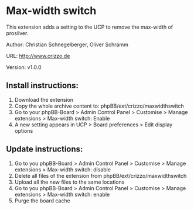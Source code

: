 Max-width switch
=========================

This extension adds a setting to the UCP to remove the max-width of prosilver.

Author: Christian Schnegelberger, Oliver Schramm

URL: http://www.crizzo.de

Version: v1.0.0 

## Install instructions:
1. Download the extension
2. Copy the whole archive content to: phpBB/ext/crizzo/maxwidthswitch
3. Go to your phpBB-Board > Admin Control Panel > Customise > Manage extensions > Max-width switch: Enable
4. A new setting appears in UCP > Board preferences > Edit display options

## Update instructions:
1. Go to you phpBB-Board > Admin Control Panel > Customise > Manage extensions > Max-width switch: disable
2. Delete all files of the extension from phpBB/ext/crizzo/maxwidthswitch
3. Upload all the new files to the same locations
4. Go to you phpBB-Board > Admin Control Panel > Customise > Manage extensions > Max-width switch: enable
5. Purge the board cache